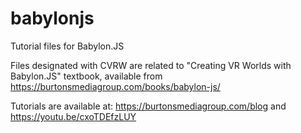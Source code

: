 # babylonjs
Tutorial files for Babylon.JS

Files designated with CVRW are related to "Creating VR Worlds with Babylon.JS" textbook, available from https://burtonsmediagroup.com/books/babylon-js/

Tutorials are available at:
https://burtonsmediagroup.com/blog
and
https://youtu.be/cxoTDEfzLUY
